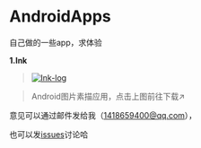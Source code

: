 # AndroidApps
自己做的一些app，求体验

**1.Ink**

> [![Ink-log](http://7xpxy3.com1.z0.glb.clouddn.com/ico.png)](http://pan.baidu.com/s/1pJYBPyF)

> Android图片素描应用，点击上图前往下载↗

意见可以通过邮件发给我（1418659400@qq.com），

也可以发[issues](https://github.com/ahangchen/AndroidApps/issues/new)讨论哈



